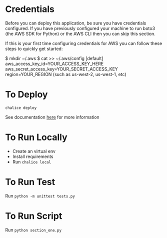 # Credentials
Before you can deploy this application, be sure you have credentials configured. If you have previously configured your machine to run boto3 (the AWS SDK for Python) or the AWS CLI then you can skip this section.

If this is your first time configuring credentials for AWS you can follow these steps to quickly get started:

$ mkdir ~/.aws
$ cat >> ~/.aws/config
[default]
aws_access_key_id=YOUR_ACCESS_KEY_HERE
aws_secret_access_key=YOUR_SECRET_ACCESS_KEY
region=YOUR_REGION (such as us-west-2, us-west-1, etc)


# To Deploy
`chalice deploy`

See documentation [here](http://aws.github.io/chalice/) for more information

# To Run Locally

-  Create an virtual env 
-  Install requirements
-  Run `chalice local`

# To Run Test

Run `python -m unittest tests.py`

# To Run Script

Run `python section_one.py`